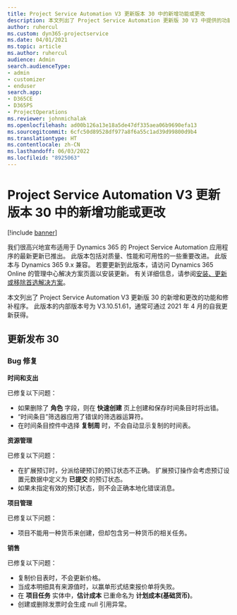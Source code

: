 ```yaml
---
title: Project Service Automation V3 更新版本 30 中的新增功能或更改
description: 本文列出了 Project Service Automation 更新版 30 V3 中提供的功能和修补程序。
author: ruhercul
ms.custom: dyn365-projectservice
ms.date: 04/01/2021
ms.topic: article
ms.author: ruhercul
audience: Admin
search.audienceType:
- admin
- customizer
- enduser
search.app:
- D365CE
- D365PS
- ProjectOperations
ms.reviewer: johnmichalak
ms.openlocfilehash: ad00b126a13e18a5de47df335aea06b9690efa13
ms.sourcegitcommit: 6cfc50d89528df977a8f6a55c1ad39d99800d9b4
ms.translationtype: HT
ms.contentlocale: zh-CN
ms.lasthandoff: 06/03/2022
ms.locfileid: "8925063"
---
```

# <a name="whats-new-or-changed-in-project-service-automation-update-release-30-v3"></a>Project Service Automation V3 更新版本 30 中的新增功能或更改

[!include [banner](../includes/psa-now-project-operations.md)]

我们很高兴地宣布适用于 Dynamics 365 的 Project Service Automation 应用程序的最新更新已推出。 此版本包括对质量、性能和可用性的一些重要改进。 此版本与 Dynamics 365 9.x 兼容。 若要更新到此版本，请访问 Dynamics 365 Online 的管理中心解决方案页面以安装更新。 有关详细信息，请参阅[安装、更新或移除首选解决方案](/power-platform/admin/install-remove-preferred-solution)。

本文列出了 Project Service Automation V3 更新版 30 的新增和更改的功能和修补程序。 此版本的内部版本号为 V3.10.51.61，通常可通过 2021 年 4 月的自我更新获得。

## <a name="update-release-30"></a>更新发布 30

### <a name="bug-fixes"></a>Bug 修复

**时间和支出**

已修复以下问题：

- 如果删除了 **角色** 字段，则在 **快速创建** 页上创建和保存时间条目时将出错。
- “时间条目”筛选器应用了错误的筛选器运算符。
- 在时间条目控件中选择 **复制周** 时，不会自动显示复制的时间表。

**资源管理**

已修复以下问题：

- 在扩展预订时，分派给硬预订的预订状态不正确。 扩展预订操作会考虑预订设置元数据中定义为 **已提交** 的预订状态。
- 如果未指定有效的预订状态，则不会正确本地化错误消息。

**项目管理**

已修复以下问题：

- 项目不能用一种货币来创建，但却包含另一种货币的相关任务。

**销售**

已修复以下问题：

- 复制价目表时，不会更新价格。
- 当成本明细具有来源值时，以赢单形式结束报价单将失败。
- 在 **项目任务** 实体中，**估计成本** 已重命名为 **计划成本(基础货币)**。
- 创建或删除发票时会生成 null 引用异常。
